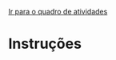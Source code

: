 [Ir para o quadro de atividades](https://github.com/ops-org/projeto-novo-eleitor/projects/10)
# Instruções
